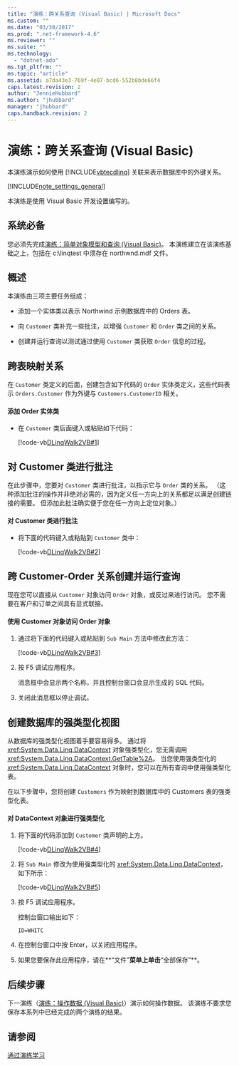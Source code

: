 ```yaml
---
title: "演练：跨关系查询 (Visual Basic) | Microsoft Docs"
ms.custom: ""
ms.date: "03/30/2017"
ms.prod: ".net-framework-4.6"
ms.reviewer: ""
ms.suite: ""
ms.technology: 
  - "dotnet-ado"
ms.tgt_pltfrm: ""
ms.topic: "article"
ms.assetid: a7da43e3-769f-4e07-bcd6-552b8bde66f4
caps.latest.revision: 2
author: "JennieHubbard"
ms.author: "jhubbard"
manager: "jhubbard"
caps.handback.revision: 2
---
```

# 演练：跨关系查询 (Visual Basic)
本演练演示如何使用 [!INCLUDE[vbtecdlinq](../../../../../../includes/vbtecdlinq-md.md)] 关联来表示数据库中的外键关系。  
  
 [!INCLUDE[note_settings_general](../../../../../../includes/note-settings-general-md.md)]  
  
 本演练是使用 Visual Basic 开发设置编写的。  
  
## 系统必备  
 您必须先完成[演练：简单对象模型和查询 \(Visual Basic\)](../../../../../../docs/framework/data/adonet/sql/linq/walkthrough-simple-object-model-and-query-visual-basic.md)。  本演练建立在该演练基础之上，包括在 c:\\linqtest 中须存在 northwnd.mdf 文件。  
  
## 概述  
 本演练由三项主要任务组成：  
  
-   添加一个实体类以表示 Northwind 示例数据库中的 Orders 表。  
  
-   向 `Customer` 类补充一些批注，以增强 `Customer` 和 `Order` 类之间的关系。  
  
-   创建并运行查询以测试通过使用 `Customer` 类获取 `Order` 信息的过程。  
  
## 跨表映射关系  
 在 `Customer` 类定义的后面，创建包含如下代码的 `Order` 实体类定义，这些代码表示 `Orders.Customer` 作为外键与 `Customers.CustomerID` 相关。  
  
#### 添加 Order 实体类  
  
-   在 `Customer` 类后面键入或粘贴如下代码：  
  
     [!code-vb[DLinqWalk2VB#1](../../../../../../samples/snippets/visualbasic/VS_Snippets_Data/DLinqWalk2VB/vb/Module1.vb#1)]  
  
## 对 Customer 类进行批注  
 在此步骤中，您要对 `Customer` 类进行批注，以指示它与 `Order` 类的关系。  （这种添加批注的操作并非绝对必需的，因为定义任一方向上的关系都足以满足创建链接的需要。  但添加此批注确实便于您在任一方向上定位对象。）  
  
#### 对 Customer 类进行批注  
  
-   将下面的代码键入或粘贴到 `Customer` 类中：  
  
     [!code-vb[DLinqWalk2VB#2](../../../../../../samples/snippets/visualbasic/VS_Snippets_Data/DLinqWalk2VB/vb/Module1.vb#2)]  
  
## 跨 Customer\-Order 关系创建并运行查询  
 现在您可以直接从 `Customer` 对象访问 `Order` 对象，或反过来进行访问。  您不需要在客户和订单之间具有显式联接。  
  
#### 使用 Customer 对象访问 Order 对象  
  
1.  通过将下面的代码键入或粘贴到 `Sub Main` 方法中修改此方法：  
  
     [!code-vb[DLinqWalk2VB#3](../../../../../../samples/snippets/visualbasic/VS_Snippets_Data/DLinqWalk2VB/vb/Module1.vb#3)]  
  
2.  按 F5 调试应用程序。  
  
     消息框中会显示两个名称，并且控制台窗口会显示生成的 SQL 代码。  
  
3.  关闭此消息框以停止调试。  
  
## 创建数据库的强类型化视图  
 从数据库的强类型化视图着手要容易得多。  通过将 <xref:System.Data.Linq.DataContext> 对象强类型化，您无需调用 <xref:System.Data.Linq.DataContext.GetTable%2A>。  当您使用强类型化的 <xref:System.Data.Linq.DataContext> 对象时，您可以在所有查询中使用强类型化表。  
  
 在以下步骤中，您将创建 `Customers` 作为映射到数据库中的 Customers 表的强类型化表。  
  
#### 对 DataContext 对象进行强类型化  
  
1.  将下面的代码添加到 `Customer` 类声明的上方。  
  
     [!code-vb[DLinqWalk2VB#4](../../../../../../samples/snippets/visualbasic/VS_Snippets_Data/DLinqWalk2VB/vb/Module1.vb#4)]  
  
2.  将 `Sub Main` 修改为使用强类型化的 <xref:System.Data.Linq.DataContext>，如下所示：  
  
     [!code-vb[DLinqWalk2VB#5](../../../../../../samples/snippets/visualbasic/VS_Snippets_Data/DLinqWalk2VB/vb/Module1.vb#5)]  
  
3.  按 F5 调试应用程序。  
  
     控制台窗口输出如下：  
  
     `ID=WHITC`  
  
4.  在控制台窗口中按 Enter，以关闭应用程序。  
  
5.  如果您要保存此应用程序，请在**“文件”**菜单上单击**“全部保存”**。  
  
## 后续步骤  
 下一演练（[演练：操作数据 \(Visual Basic\)](../../../../../../docs/framework/data/adonet/sql/linq/walkthrough-manipulating-data-visual-basic.md)）演示如何操作数据。  该演练不要求您保存本系列中已经完成的两个演练的结果。  
  
## 请参阅  
 [通过演练学习](../../../../../../docs/framework/data/adonet/sql/linq/learning-by-walkthroughs.md)